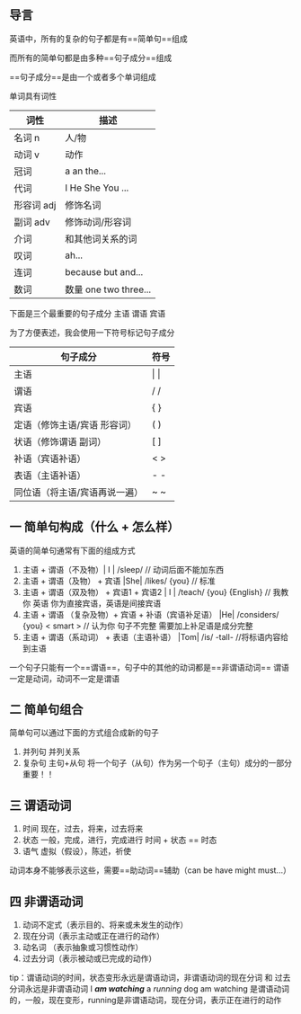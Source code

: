 ## 导言

英语中，所有的复杂的句子都是有==简单句==组成

而所有的简单句都是由多种==句子成分==组成

==句子成分==是由一个或者多个单词组成

单词具有词性

| 词性      | 描述                  |
| ------- | ------------------- |
| 名词 n    | 人/物                 |
| 动词 v    | 动作                  |
| 冠词      | a an the...         |
| 代词      | I He She You ...    |
| 形容词 adj | 修饰名词                |
| 副词 adv  | 修饰动词/形容词            |
| 介词      | 和其他词关系的词            |
| 叹词      | ah...               |
| 连词      | because but and...  |
| 数词      | 数量 one two three... |

下面是三个最重要的句子成分
	主语
	谓语
	宾语

为了方便表述，我会使用一下符号标记句子成分

| 句子成分            | 符号     |
| --------------- | ------ |
| 主语              | \|  \| |
| 谓语              | /  /   |
| 宾语              | {  }   |
| 定语（修饰主语/宾语 形容词） | (  )   |
| 状语（修饰谓语 副词）     | [  ]   |
| 补语（宾语补语）        | <  >   |
| 表语（主语补语）        | -  -   |
| 同位语（将主语/宾语再说一遍） | ~  ~   |

##  一 简单句构成（什么 + 怎么样）

英语的简单句通常有下面的组成方式

1. 主语 + 谓语（不及物）| I |  /sleep/  // 动词后面不能加东西
2. 主语 + 谓语（及物） + 宾语   |She| /likes/ {you} // 标准
3. 主语 + 谓语（双及物） + 宾语1 + 宾语2    | I | /teach/ {you} {English} // 我教 你 英语 你为直接宾语，英语是间接宾语
4. 主语 + 谓语 （复杂及物）+ 宾语 + 补语（宾语补足语） |He| /considers/ {you} < smart > // 认为你 句子不完整 需要加上补足语是成分完整
5. 主语 + 谓语（系动词） + 表语（主语补语） |Tom| /is/ -tall-  //将标语内容给到主语

一个句子只能有一个==谓语==，句子中的其他的动词都是==非谓语动词==
	谓语一定是动词，动词不一定是谓语

## 二 简单句组合

简单句可以通过下面的方式组合成新的句子

1. 并列句  并列关系
2. 复杂句  主句+从句  将一个句子（从句）作为另一个句子（主句）成分的一部分  重要！！

## 三 谓语动词

1. 时间  现在，过去，将来，过去将来
2. 状态  一般，完成，进行，完成进行
	时间 + 状态 == 时态
3. 语气  虚拟（假设），陈述，祈使

动词本身不能够表示这些，需要==助动词==辅助（can be have might must...）
## 四 非谓语动词

1. 动词不定式（表示目的、将来或未发生的动作）
2. 现在分词（表示主动或正在进行的动作）
3. 动名词 （表示抽象或习惯性动作）
4. 过去分词（表示被动或已完成的动作）

tip：谓语动词的时间，状态变形永远是谓语动词，非谓语动词的现在分词 和 过去分词永远是非谓语动词
	I **_am watching_** a _running_ dog
	am watching 是谓语动词的，一般，现在变形，running是非谓语动词，现在分词，表示正在进行的动作

